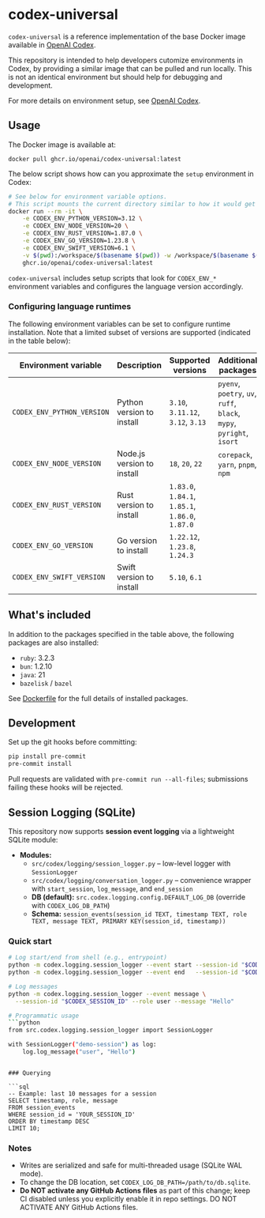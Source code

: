 # codex-universal

`codex-universal` is a reference implementation of the base Docker image available in [OpenAI Codex](http://platform.openai.com/docs/codex).

This repository is intended to help developers cutomize environments in Codex, by providing a similar image that can be pulled and run locally. This is not an identical environment but should help for debugging and development.

For more details on environment setup, see [OpenAI Codex](http://platform.openai.com/docs/codex).

## Usage

The Docker image is available at:

```
docker pull ghcr.io/openai/codex-universal:latest
```

The below script shows how can you approximate the `setup` environment in Codex:

```sh
# See below for environment variable options.
# This script mounts the current directory similar to how it would get cloned in.
docker run --rm -it \
    -e CODEX_ENV_PYTHON_VERSION=3.12 \
    -e CODEX_ENV_NODE_VERSION=20 \
    -e CODEX_ENV_RUST_VERSION=1.87.0 \
    -e CODEX_ENV_GO_VERSION=1.23.8 \
    -e CODEX_ENV_SWIFT_VERSION=6.1 \
    -v $(pwd):/workspace/$(basename $(pwd)) -w /workspace/$(basename $(pwd)) \
    ghcr.io/openai/codex-universal:latest
```

`codex-universal` includes setup scripts that look for `CODEX_ENV_*` environment variables and configures the language version accordingly.

### Configuring language runtimes

The following environment variables can be set to configure runtime installation. Note that a limited subset of versions are supported (indicated in the table below):

| Environment variable       | Description                | Supported versions                               | Additional packages                                                  |
| -------------------------- | -------------------------- | ------------------------------------------------ | -------------------------------------------------------------------- |
| `CODEX_ENV_PYTHON_VERSION` | Python version to install  | `3.10`, `3.11.12`, `3.12`, `3.13`                | `pyenv`, `poetry`, `uv`, `ruff`, `black`, `mypy`, `pyright`, `isort` |
| `CODEX_ENV_NODE_VERSION`   | Node.js version to install | `18`, `20`, `22`                                 | `corepack`, `yarn`, `pnpm`, `npm`                                    |
| `CODEX_ENV_RUST_VERSION`   | Rust version to install    | `1.83.0`, `1.84.1`, `1.85.1`, `1.86.0`, `1.87.0` |                                                                      |
| `CODEX_ENV_GO_VERSION`     | Go version to install      | `1.22.12`, `1.23.8`, `1.24.3`                    |                                                                      |
| `CODEX_ENV_SWIFT_VERSION`  | Swift version to install   | `5.10`, `6.1`                                    |                                                                      |

## What's included

In addition to the packages specified in the table above, the following packages are also installed:

- `ruby`: 3.2.3
- `bun`: 1.2.10
- `java`: 21
- `bazelisk` / `bazel`

See [Dockerfile](Dockerfile) for the full details of installed packages.

## Development

Set up the git hooks before committing:

```bash
pip install pre-commit
pre-commit install
```

Pull requests are validated with `pre-commit run --all-files`; submissions failing these
hooks will be rejected.

## Session Logging (SQLite)

This repository now supports **session event logging** via a lightweight SQLite module:

- **Modules:**
  - `src/codex/logging/session_logger.py` – low-level logger with `SessionLogger`
  - `src/codex/logging/conversation_logger.py` – convenience wrapper with
    `start_session`, `log_message`, and `end_session`
  - **DB (default):** `src.codex.logging.config.DEFAULT_LOG_DB` (override with `CODEX_LOG_DB_PATH`)
  - **Schema:**
    `session_events(session_id TEXT, timestamp TEXT, role TEXT, message TEXT, PRIMARY KEY(session_id, timestamp))`

### Quick start

```bash
# Log start/end from shell (e.g., entrypoint)
python -m codex.logging.session_logger --event start --session-id "$CODEX_SESSION_ID"
python -m codex.logging.session_logger --event end   --session-id "$CODEX_SESSION_ID"

# Log messages
python -m codex.logging.session_logger --event message \
  --session-id "$CODEX_SESSION_ID" --role user --message "Hello"

# Programmatic usage
```python
from src.codex.logging.session_logger import SessionLogger

with SessionLogger("demo-session") as log:
    log.log_message("user", "Hello")
```
```

### Querying

```sql
-- Example: last 10 messages for a session
SELECT timestamp, role, message
FROM session_events
WHERE session_id = 'YOUR_SESSION_ID'
ORDER BY timestamp DESC
LIMIT 10;
```

### Notes

* Writes are serialized and safe for multi-threaded usage (SQLite WAL mode).
* To change the DB location, set `CODEX_LOG_DB_PATH=/path/to/db.sqlite`.
* **Do NOT activate any GitHub Actions files** as part of this change; keep CI disabled unless you explicitly enable it in repo settings.
DO NOT ACTIVATE ANY GitHub Actions files.
